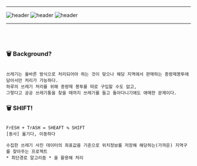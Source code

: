 ***

![header](https://capsule-render.vercel.app/api?type=transparent&fontColor=f0f0f0&height=100&section=header&text=TRASH&fontSize=90&fontAlign=45)
![header](https://capsule-render.vercel.app/api?type=transparent&fontColor=626ab5&height=100&section=header&text=SHIFT&fontSize=90)
![header](https://capsule-render.vercel.app/api?type=transparent&fontColor=f0f0f0&height=100&section=header&text=FRESH&fontSize=90&fontAlign=55)

***

<br></br>

### 🗑 Background?

```

쓰레기는 올바른 방식으로 처리되어야 하는 것이 맞으나 해당 지역에서 판매하는 종량제봉투에 담아서만 처리가 가능하다. 
하루의 쓰레기 처리를 위해 종량제 봉투를 따로 구입할 수도 없고, 
그렇다고 공공 쓰레기통을 찾을 때까지 쓰레기를 들고 돌아다니기에도 애매한 문제이다.

```

### 🗑 SHIFT!

```

FrESH + TrASH = SHEAFT ≒ SHIFT
[동사] 옮기다, 이동하다

수집한 쓰레기 사진 데이터의 좌표값을 기준으로 위치정보를 저장해 해당하는(가까운) 지역구를 찾아주는 프로젝트
* 최단경로 알고리즘 * 을 활용해 처리

```

